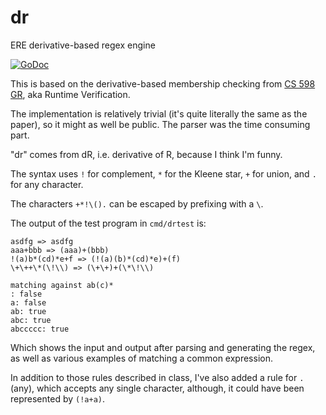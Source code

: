 # dr
ERE derivative-based regex engine

[![GoDoc](https://godoc.org/github.com/jakebailey/dr?status.svg)](http://godoc.org/github.com/jakebailey/dr)

This is based on the derivative-based membership checking from
[CS 598 GR](http://fsl.cs.illinois.edu/index.php/CS598_-_Runtime_Verification_(Spring_2017)), aka Runtime Verification.

The implementation is relatively trivial (it's quite literally the same as the paper),
so it might as well be public. The parser was the time consuming part.

"dr" comes from dR, i.e. derivative of R, because I think I'm funny.

The syntax uses `!` for complement, `*` for the Kleene star, `+` for union, and
`.` for any character.

The characters `+*!\().` can be escaped by prefixing with a `\`.

The output of the test program in `cmd/drtest` is:

```
asdfg => asdfg
aaa+bbb => (aaa)+(bbb)
!(a)b*(cd)*e+f => (!(a)(b)*(cd)*e)+(f)
\+\++\*(\!\\) => (\+\+)+(\*\!\\)

matching against ab(c)*
: false
a: false
ab: true
abc: true
abccccc: true
```

Which shows the input and output after parsing and generating the regex, as well
as various examples of matching a common expression.

In addition to those rules described in class, I've also added a rule for `.` (any),
which accepts any single character, although, it could have been represented by
`(!a+a)`.